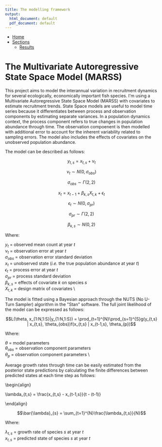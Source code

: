 ```yaml
---
title: The modelling framework
output:
  html_document: default
  pdf_document: default
---
```


<nav>
  <ul>
    <li><a href="index.html">Home</a></li>
    <li>
      <a href="#">Sections</a>
      <ul>
        <li><a href="results.html">Results</a></li>
      </ul>
    </li>
  </ul>
</nav>

# **The Multivariate Autoregressive State Space Model (MARSS)**

This project aims to model the interannual variation in recruitment dynamics for several ecologically, economically important fish species. 
I'm using a Multivariate Autoregressive State Space Model (MARSS) with covariates to estimate recruitment trends. State Space models are useful
to model time series because it differentiates between process and observation components by estimating separate variances.
In a population dynamics context, the process component refers to true changes in population abundance through time.
The observation compoenent is then modelled with additional error to account for the inherent variability related to sampling errors.
The model also includes the effects of covariates on the unobserved population abundance.

The model can be described as follows:



$$y_{t,s} = x_{t,s} + \nu_{t}$$

$$\nu_{t} \sim N(0, \sigma_{obs})$$

$$\sigma_{obs} \sim \Gamma(2, 2)$$

$$x_{t} = x_{t-1} + \beta_{k,s}X_{t,k} + \epsilon_{t}$$

$$\epsilon_{t} \sim N(0, \sigma_{pr})$$

$$\sigma_{pr} \sim \Gamma(2, 2)$$

$$\beta_{k,s} \sim N(0, 2)$$

Where:

$y_{t}$ = observed mean count at year _t_ \
$\nu_{t}$ = observation error at year _t_\
$\sigma_{obs}$ = observation error standard deviation \
$x_{t}$ = unobserved state (_i.e._ the true population abundance at year _t_) \
$\epsilon_{t}$ = process error at year _t_ \
$\sigma_{pr}$ = process standard deviation \
$\beta_{k,s}$ = effects of covariate _k_ on species _s_ \
$X_{t,k}$ = design matrix of covariates \

The model is fitted using a Bayesian approach through the NUTS (No U-Turn Sampler) algorithm in the "Stan" software.
The full joint likelihood of the model can be expressed as follows:

$$L(\theta, x_{1:N,1:S}|y_{1:N,1:S}) = \prod_{t=1}^{N}\prod_{s=1}^{S}g(y_{t,s} | x_{t,s}, \theta_{obs})f(x_{t,s} | x_{t-1,s}, \theta_{p})$$

Where:

$\theta$ = model parameters \
$\theta_{obs}$ = observation component parameters \
$\theta_{p}$ = observation component parameters \

Average growth rates through time can be easily estimated from the posterior state predictions by calculating the finite differences
between predicted states at each time step as follows:


\begin{align}

\lambda_{t,s} = \frac{x_{t,s} - x_{t-1,s}}{t - (t-1)}

\end{align}


$$\bar{\lambda}_{s} = \sum_{t=1}^{N}\frac{\lambda_{t,s}}{N}$$

Where:

$\lambda_{t,s}$ = growth rate of species _s_ at year _t_ \
$x_{t,s}$ = predicted state of species _s_ at year _t_






